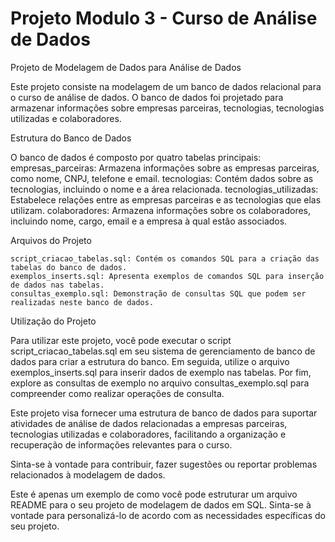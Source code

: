 # Projeto Modulo 3 - Curso de Análise de Dados

Projeto de Modelagem de Dados para Análise de Dados

Este projeto consiste na modelagem de um banco de dados relacional para o curso de análise de dados. O banco de dados foi projetado para armazenar informações sobre empresas parceiras, tecnologias, tecnologias utilizadas e colaboradores.

Estrutura do Banco de Dados

O banco de dados é composto por quatro tabelas principais:
empresas_parceiras: Armazena informações sobre as empresas parceiras, como nome, CNPJ, telefone e email.
tecnologias: Contém dados sobre as tecnologias, incluindo o nome e a área relacionada.
tecnologias_utilizadas: Estabelece relações entre as empresas parceiras e as tecnologias que elas utilizam.
colaboradores: Armazena informações sobre os colaboradores, incluindo nome, cargo, email e a empresa à qual estão associados.

Arquivos do Projeto


```
script_criacao_tabelas.sql: Contém os comandos SQL para a criação das tabelas do banco de dados.
exemplos_inserts.sql: Apresenta exemplos de comandos SQL para inserção de dados nas tabelas.
consultas_exemplo.sql: Demonstração de consultas SQL que podem ser realizadas neste banco de dados.
```

Utilização do Projeto

Para utilizar este projeto, você pode executar o script script_criacao_tabelas.sql em seu sistema de gerenciamento de banco de dados para criar a estrutura do banco. Em seguida, utilize o arquivo exemplos_inserts.sql para inserir dados de exemplo nas tabelas. Por fim, explore as consultas de exemplo no arquivo consultas_exemplo.sql para compreender como realizar operações de consulta.

Este projeto visa fornecer uma estrutura de banco de dados para suportar atividades de análise de dados relacionadas a empresas parceiras, tecnologias utilizadas e colaboradores, facilitando a organização e recuperação de informações relevantes para o curso.

Sinta-se à vontade para contribuir, fazer sugestões ou reportar problemas relacionados à modelagem de dados.

Este é apenas um exemplo de como você pode estruturar um arquivo README para o seu projeto de modelagem de dados em SQL. Sinta-se à vontade para personalizá-lo de acordo com as necessidades específicas do seu projeto.
